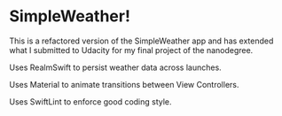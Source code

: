# SimpleWeather!

This is a refactored version of the SimpleWeather app and has extended what I submitted to Udacity for my final project of the nanodegree.

Uses RealmSwift to persist weather data across launches.

Uses Material to animate transitions between View Controllers.

Uses SwiftLint to enforce good coding style.
